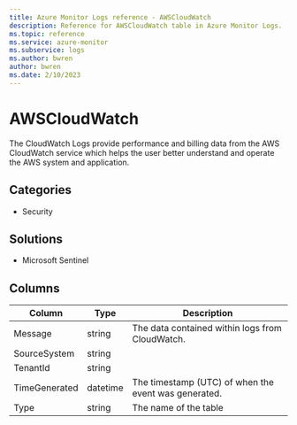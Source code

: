 ```yaml
---
title: Azure Monitor Logs reference - AWSCloudWatch
description: Reference for AWSCloudWatch table in Azure Monitor Logs.
ms.topic: reference
ms.service: azure-monitor
ms.subservice: logs
ms.author: bwren
author: bwren
ms.date: 2/10/2023
---
```


# AWSCloudWatch

 The CloudWatch Logs provide performance and billing data from the AWS CloudWatch service which helps the user better understand and operate the AWS system and application.

## Categories

- Security
## Solutions

- Microsoft Sentinel




## Columns

| Column | Type | Description |
| --- | --- | --- |
| Message | string | The data contained within logs from CloudWatch. |
| SourceSystem | string |  |
| TenantId | string |  |
| TimeGenerated | datetime | The timestamp (UTC) of when the event was generated. |
| Type | string | The name of the table |
